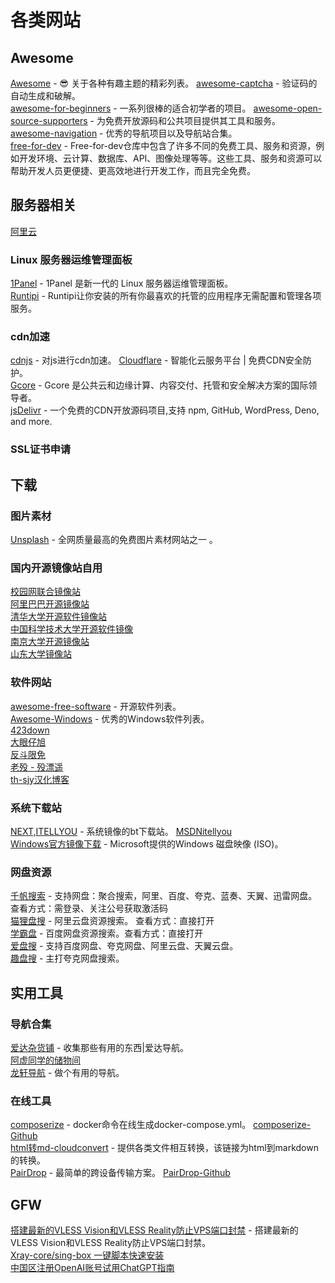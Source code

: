 # 各类网站

## Awesome
[Awesome](https://github.com/sindresorhus/awesome) - 😎 关于各种有趣主题的精彩列表。
[awesome-captcha](https://github.com/ZYSzys/awesome-captcha/blob/master/README-zh.md) - 验证码的自动生成和破解。  
[awesome-for-beginners](https://github.com/MunGell/awesome-for-beginners) - 一系列很棒的适合初学者的项目。
[awesome-open-source-supporters](https://github.com/zachflower/awesome-open-source-supporters) - 为免费开放源码和公共项目提供其工具和服务。  
[awesome-navigation](https://github.com/eryajf/awesome-navigation) - 优秀的导航项目以及导航站合集。  
[free-for-dev](https://github.com/ripienaar/free-for-dev) - Free-for-dev仓库中包含了许多不同的免费工具、服务和资源，例如开发环境、云计算、数据库、API、图像处理等等。这些工具、服务和资源可以帮助开发人员更便捷、更高效地进行开发工作，而且完全免费。


## 服务器相关
[阿里云](https://www.aliyun.com/)  

### Linux 服务器运维管理面板
[1Panel](https://1panel.cn/) - 1Panel 是新一代的 Linux 服务器运维管理面板。  
[Runtipi](https://runtipi.io/) - Runtipi让你安装的所有你最喜欢的托管的应用程序无需配置和管理各项服务。  

### cdn加速
[cdnjs](https://cdnjs.com/) - 对js进行cdn加速。
[Cloudflare](https://www.cloudflare.com/) - 智能化云服务平台 | 免费CDN安全防护。  
[Gcore](https://gcore.com/zh) -  Gcore 是公共云和边缘计算、内容交付、托管和安全解决方案的国际领导者。   
[jsDelivr](https://www.jsdelivr.com/) - 一个免费的CDN开放源码项目,支持 npm, GitHub, WordPress, Deno, and more.    

### SSL证书申请



## 下载

### 图片素材
[Unsplash](https://unsplash.com) - 全网质量最高的免费图片素材网站之一 。

### 国内开源镜像站自用
[校园网联合镜像站](https://mirrors.cernet.edu.cn/)  
[阿里巴巴开源镜像站](https://developer.aliyun.com/mirror/)  
[清华大学开源软件镜像站](https://mirrors.tuna.tsinghua.edu.cn/)  
[中国科学技术大学开源软件镜像](https://mirrors.ustc.edu.cn/)  
[南京大学开源镜像站](https://mirror.nju.edu.cn/)  
[山东大学镜像站](https://mirrors.sdu.edu.cn/#/mirror)

### 软件网站
[awesome-free-software](https://github.com/johnjago/awesome-free-software) - 开源软件列表。  
[Awesome-Windows](https://github.com/Awesome-Windows/Awesome) - 优秀的Windows软件列表。  
[423down](https://www.423down.com/)  
[大眼仔旭](http://www.dayanzai.me/)  
[反斗限免](https://free.apprcn.com/)  
[老殁 - 殁漂遥](https://www.laomoit.com/)  
[th-sjy汉化博客](http://www.th-sjy.com/)  

### 系统下载站
[NEXT,ITELLYOU](https://next.itellyou.cn) - 系统镜像的bt下载站。 [MSDNitellyou](https://msdn.itellyou.cn)  
[Windows官方镜像下载](https://www.microsoft.com/zh-cn/software-download) - Microsoft提供的Windows 磁盘映像 (ISO)。

### 网盘资源
[千帆搜索](https://pan.qianfan.app/) - 支持网盘：聚合搜索，阿里、百度、夸克、蓝奏、天翼、迅雷网盘。查看方式：需登录、关注公号获取激活码  
[猫狸盘搜](https://www.alipansou.com/) - 阿里云盘资源搜索。 查看方式：直接打开  
[学霸盘](https://www.xuebapan.com/) - 百度网盘资源搜索。查看方式：直接打开  
[爱盘搜](https://aipanso.com/) - 支持百度网盘、夸克网盘、阿里云盘、天翼云盘。  
[趣盘搜](https://pan.funletu.com) - 主打夸克网盘搜索。


## 实用工具

### 导航合集
[爱达杂货铺](https://adzhp.xyz/) - 收集那些有用的东西|爱达导航。  
[阿虚同学的储物间](https://axutongxue.com/)  
[龙轩导航](http://ilxdh.com/) - 做个有用的导航。  

### 在线工具
[composerize](https://www.composerize.com/) - docker命令在线生成docker-compose.yml。 [composerize-Github](https://github.com/composerize/composerize)  
[html转md-cloudconvert](https://cloudconvert.com/html-to-md) - 提供各类文件相互转换，该链接为html到markdown的转换。  
[PairDrop](https://pairdrop.net/) - 最简单的跨设备传输方案。 [PairDrop-Github](https://github.com/schlagmichdoch/pairdrop)  

## GFW
[搭建最新的VLESS Vision和VLESS Reality防止VPS端口封禁](https://www.v2ray-agent.com/archives/1680104902581) - 搭建最新的VLESS Vision和VLESS Reality防止VPS端口封禁。  
[Xray-core/sing-box 一键脚本快速安装](https://github.com/mack-a/v2ray-agent)  
[中国区注册OpenAI账号试用ChatGPT指南](https://readdevdocs.com/blog/makemoney/%E4%B8%AD%E5%9B%BD%E5%8C%BA%E6%B3%A8%E5%86%8COpenAI%E8%B4%A6%E5%8F%B7%E8%AF%95%E7%94%A8ChatGPT%E6%8C%87%E5%8D%97.html)

